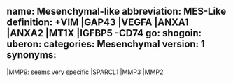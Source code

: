 name: Mesenchymal-like
abbreviation: MES-Like
definition: +VIM |GAP43 |VEGFA |ANXA1 |ANXA2 |MT1X |IGFBP5 -CD74
go: 
shogoin: 
uberon: 
categories: Mesenchymal
version: 1 
synonyms:
---

|MMP9: seems very specific
|SPARCL1 |MMP3 |MMP2 
